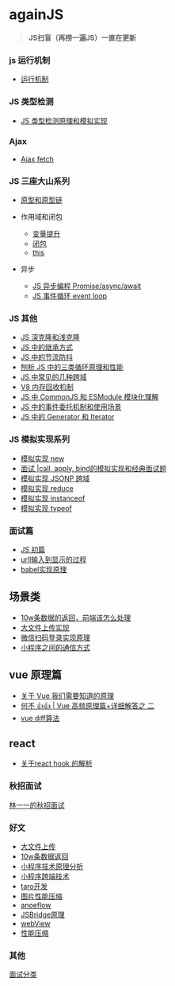 # againJS
>__JS扫盲（再捞一遍JS）一直在更新__

<!-- ### 类型
  - [基本类型](https://github.com/lurenacm/againJS/blob/main/js/%E7%B1%BB%E5%9E%8B/%E5%9F%BA%E6%9C%AC%E7%B1%BB%E5%9E%8B.md)
  - [引用类型](https://github.com/lurenacm/againJS/blob/main/js/%E7%B1%BB%E5%9E%8B/%E5%BC%95%E7%94%A8%E7%B1%BB%E5%9E%8B.md)

### base
  - [你知道的JS😂](https://github.com/lurenacm/againJS/blob/main/js/base/base.md)


### JS 数组
* [JS数组](https://github.com/lurenacm/againJS/blob/main/js/%E6%95%B0%E7%BB%84/.md)

### JS 字符串
* [JS字符串](https://github.com/lurenacm/againJS/blob/main/js/%E5%AD%97%E7%AC%A6%E4%B8%B2/.md)

### JS 函数

* [JS函数](https://github.com/lurenacm/againJS/blob/main/js/%E5%87%BD%E6%95%B0/.md) -->

### js 运行机制
* [运行机制](https://github.com/lurenacm/againJS/issues/7)

### JS 类型检测
* [JS 类型检测原理和模拟实现](https://github.com/lurenacm/againJS/issues/12)

### Ajax
* [Ajax,fetch](https://github.com/lurenacm/againJS/issues/9)

### JS 三座大山系列
* [原型和原型链](https://github.com/lurenacm/againJS/issues/1)

* 作用域和闭包
  - [变量提升](https://github.com/lurenacm/againJS/issues/4)
  - [闭包](https://github.com/lurenacm/againJS/issues/2)
  - [this](https://github.com/lurenacm/againJS/issues/3)

* 异步
  - [JS 异步编程 Promise/async/await](https://github.com/lurenacm/againJS/issues/11)
  - [JS 事件循环 event loop](https://github.com/lurenacm/againJS/issues/10)

### JS 其他
  - [JS 深克隆和浅克隆](https://github.com/lurenacm/againJS/issues/)
  - [JS 中的继承方式](https://github.com/lurenacm/againJS/issues/15)
  - [JS 中的节流防抖](https://github.com/lurenacm/againJS/issues/16)
  - [刨析 JS 中的三类循环原理和性能](https://github.com/lurenacm/againJS/issues/18)
  - [JS 中常见的几种跨域](https://github.com/lurenacm/againJS/issues/20)
  - [V8 内存回收机制](https://github.com/lurenacm/againJS/issues/23)
  - [JS 中 CommonJS 和 ESModule 模块化理解](https://github.com/lurenacm/againJS/issues/24)
  - [JS 中的事件委托机制和使用场景](https://github.com/lurenacm/againJS/issues/25)
  - [JS 中的 Generator 和 Iterator](https://github.com/lurenacm/againJS/issues/26)
### JS 模拟实现系列
  - [模拟实现 new ](https://github.com/lurenacm/againJS/issues/14)
  - [面试 |call, apply, bind的模拟实现和经典面试题](https://github.com/lurenacm/againJS/issues/13)  
  - [模拟实现 JSONP 跨域](https://github.com/lurenacm/againJS/issues/17)
  - [模拟实现 reduce](https://github.com/lurenacm/againJS/issues/19)
  - [模拟实现 instanceof](https://github.com/lurenacm/againJS/issues/21)
  - [模拟实现 typeof](https://github.com/lurenacm/againJS/issues/22)

### 面试篇
* [JS 初篇](https://github.com/lurenacm/againJS/issues/5)
* [urll输入到显示的过程](https://segmentfault.com/a/1190000013662126)
* [babel实现原理](https://github.com/lurenacm/againJS/issues/34)

## 场景类
* [10w条数据的返回，前端该怎么处理](https://github.com/lurenacm/againJS/issues/31)
* [大文件上传实现](https://github.com/lurenacm/againJS/issues/32)
* [微信扫码登录实现原理](https://github.com/lurenacm/againJS/issues/33) 
* [小程序之间的通信方式]()

## vue 原理篇
* [关于 Vue 我们需要知道的原理](https://github.com/lurenacm/againJS/issues/28)
* [何不 👍👍 | Vue 高频原理篇+详细解答之 二](https://github.com/lurenacm/againJS/issues/29)
* [vue diff算法](https://mp.weixin.qq.com/s/8M-pJdKjF6bx5ijtSFKIcw)

## react
* [关于react hook 的解析](https://github.com/lurenacm/againJS/issues/36)

### 秋招面试
[林一一的秋招面试](https://github.com/lurenacm/againJS/issues/27)

### 好文
* [大文件上传](https://juejin.cn/post/6844904046436843527)
* [10w条数据返回](https://juejin.cn/post/6844904184689475592#heading-3)
* [小程序技术原理分析](https://zhaomenghuan.js.org/blog/wechat-miniprogram-principle-analysis.html)
* [小程序跨端技术](https://juejin.cn/post/6881597846307635214)
* [taro开发](https://juejin.cn/post/6844903779154804744)
* [图片性能压缩](https://www.zoo.team/article/images-compress)
* [anoeflow](https://iwiki.woa.com/pages/viewpage.action?pageId=1980305807)
* [JSBridge原理](https://www.superwen.cn/archives/hybrid-and-jsbridge)
* [webView](https://juejin.cn/post/6932083257286590477)
* [性能压缩](https://www.zoo.team/article/images-compress)


### 其他
[面试分类](https://github.com/febobo/web-interview?tab=readme-ov-file)

